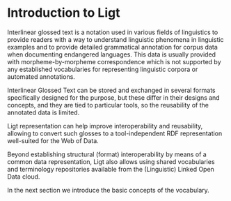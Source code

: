 # Introduction to Ligt

Interlinear glossed text is a notation used in various fields of linguistics to provide readers 
with a way to understand linguistic phenomena in linguistic examples and to provide detailed grammatical annotation 
for corpus data when documenting endangered languages.
This data is usually provided with morpheme-by-morpheme correspondence which is not supported 
by any established vocabularies for representing linguistic corpora or automated annotations.

Interlinear Glossed Text can be stored and exchanged in several formats specifically designed for the purpose, 
but these differ in their designs and concepts, 
and they are tied to particular tools, so the reusability of the annotated data is limited.

Ligt representation can help improve interoperability and reusability, allowing to convert such glosses to a tool-independent RDF 
representation well-suited for the Web of Data.

Beyond establishing structural (format) interoperability by means of a common data representation,
Ligt also allows using shared vocabularies and terminology repositories available from the (Linguistic) Linked Open Data cloud. 

In the next section we introduce the basic concepts of the vocabulary.